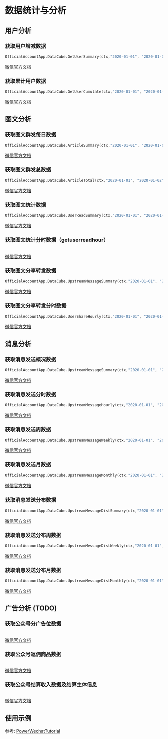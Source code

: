 # 数据统计与分析


## 用户分析

### 获取用户增减数据
```go
OfficialAccountApp.DataCube.GetUserSummary(ctx,"2020-01-01", "2020-01-02")
````
[微信官方文档]()

### 获取累计用户数据
```go
OfficialAccountApp.DataCube.GetUserCumulate(ctx,"2020-01-01", "2020-01-02")
```
[微信官方文档]()


## 图文分析

### 获取图文群发每日数据
```go
OfficialAccountApp.DataCube.ArticleSummary(ctx,"2020-01-01", "2020-01-02")
```
[微信官方文档]()

### 获取图文群发总数据
```go
OfficialAccountApp.DataCube.ArticleTotal(ctx,"2020-01-01", "2020-01-02")
```
[微信官方文档]()

### 获取图文统计数据
```go
OfficialAccountApp.DataCube.UserReadSummary(ctx,"2020-01-01", "2020-01-02")
```
[微信官方文档]()

### 获取图文统计分时数据（getuserreadhour）
```go

```
[微信官方文档]()

### 获取图文分享转发数据
```go
OfficialAccountApp.DataCube.UpstreamMessageSummary(ctx,"2020-01-01", "2020-01-02")
```
[微信官方文档]()

### 获取图文分享转发分时数据
```go
OfficialAccountApp.DataCube.UserShareHourly(ctx,"2020-01-01", "2020-01-02")
```
[微信官方文档]()


## 消息分析

### 获取消息发送概况数据
```go
OfficialAccountApp.DataCube.UpstreamMessageSummary(ctx,"2020-01-01", "2020-01-02")
```
[微信官方文档]()

### 获取消息发送分时数据
```go
OfficialAccountApp.DataCube.UpstreamMessageHourly(ctx,"2020-01-01", "2020-01-02")
```
[微信官方文档]()

### 获取消息发送周数据
```go
OfficialAccountApp.DataCube.UpstreamMessageWeekly(ctx,"2020-01-01", "2020-01-02")
```
[微信官方文档]()

### 获取消息发送月数据
```go
OfficialAccountApp.DataCube.UpstreamMessageMonthly(ctx,"2020-01-01", "2020-01-02")
```
[微信官方文档]()

### 获取消息发送分布数据
```go
OfficialAccountApp.DataCube.UpstreamMessageDistSummary(ctx,"2020-01-01", "2020-01-02")
```
[微信官方文档]()

### 获取消息发送分布周数据
```go
OfficialAccountApp.DataCube.UpstreamMessageDistWeekly(ctx,"2020-01-01", "2020-01-02")
```
[微信官方文档]()

### 获取消息发送分布月数据
```go
OfficialAccountApp.DataCube.UpstreamMessageDistMonthly(ctx,"2020-01-01", "2020-01-02")
```
[微信官方文档]()


## 广告分析 (TODO)

### 获取公众号分广告位数据
```go

```
[微信官方文档]()

### 获取公众号返佣商品数据
```go

```
[微信官方文档]()

### 获取公众号结算收入数据及结算主体信息
```go

```
[微信官方文档]()


## 使用示例

参考: [PowerWechatTutorial](https://github.com/ArtisanCloud/PowerWechatTutorial/blob/master/controllers/official-account/data-cube.go)
